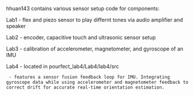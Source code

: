 hhuan143 contains various sensor setup code for components:

Lab1 - flex and piezo sensor to play differnt tones via audio amplifier and speaker

Lab2 - encoder, capacitive touch and ultrasonic sensor setup

Lab3 - calibration of accelerometer, magnetometer, and gyroscope of an IMU

Lab4 - located in pourfect_lab4/Lab4/lab4/src
     
     - features a sensor fusion feedback loop for IMU. Integrating gyroscope data while using accelerometer and magnetometer feedback to correct drift for accurate real-time orientation estimation.

